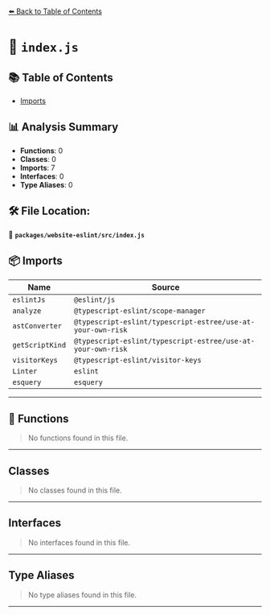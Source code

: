 [⬅️ Back to Table of Contents](../../../index.md)

# 📄 `index.js`

## 📚 Table of Contents

- [Imports](#imports)

## 📊 Analysis Summary

- **Functions**: 0
- **Classes**: 0
- **Imports**: 7
- **Interfaces**: 0
- **Type Aliases**: 0

## 🛠️ File Location:
📂 **`packages/website-eslint/src/index.js`**

## 📦 Imports

| Name | Source |
|------|--------|
| `eslintJs` | `@eslint/js` |
| `analyze` | `@typescript-eslint/scope-manager` |
| `astConverter` | `@typescript-eslint/typescript-estree/use-at-your-own-risk` |
| `getScriptKind` | `@typescript-eslint/typescript-estree/use-at-your-own-risk` |
| `visitorKeys` | `@typescript-eslint/visitor-keys` |
| `Linter` | `eslint` |
| `esquery` | `esquery` |


---

## 🔧 Functions

> No functions found in this file.


---

## Classes

> No classes found in this file.


---

## Interfaces

> No interfaces found in this file.


---

## Type Aliases

> No type aliases found in this file.


---